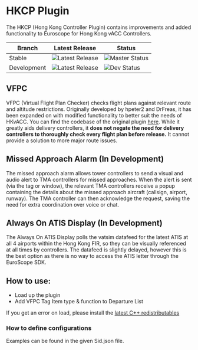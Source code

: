 # HKCP Plugin
The HKCP (Hong Kong Controller Plugin) contains improvements and added functionality to Euroscope for Hong Kong vACC Controllers.

| Branch  | Latest Release | Status |
|---|---|---|
| Stable | ![Latest Release](https://img.shields.io/github/v/release/vatsimhk/HKCP) | ![Master Status](https://github.com/vatsimhk/HKCP/actions/workflows/build.yml/badge.svg?branch=master) |
| Development | ![Latest Release](https://img.shields.io/github/v/release/vatsimhk/HKCP?include_prereleases) | ![Dev Status](https://github.com/vatsimhk/HKCP/actions/workflows/build.yml/badge.svg?branch=dev) |

## VFPC
VFPC (Virtual Flight Plan Checker) checks flight plans against relevant route and altitude restrictions. 
Originally developed by hpeter2 and DrFreas, it has been expanded on with modified functionality to better suit the needs of HKvACC. You can find the codebase of the original plugin [here](https://github.com/hpeter2/VFPC). While it greatly aids delivery controllers, it **does not negate the need for delivery controllers to thoroughly check every flight plan before release.** It cannot provide a solution to more major route issues.

## Missed Approach Alarm (In Development)
The missed approach alarm allows tower controllers to send a visual and audio alert to TMA controllers for missed approaches. When the alert is sent (via the tag or window), the relevant TMA controllers receive a popup containing the details about the missed approach aircraft (callsign, airport, runway). The TMA controller can then acknowledge the request, saving the need for extra coordination over voice or chat.

## Always On ATIS Display (In Development)
The Always On ATIS Display polls the vatsim datafeed for the latest ATIS at all 4 airports within the Hong Kong FIR, so they can be visually referenced at all times by controllers. The datafeed is slightly delayed, however this is the best option as there is no way to access the ATIS letter through the EuroScope SDK.

## How to use:
- Load up the plugin
- Add VFPC Tag Item type & function to Departure List

If you get an error on load, please install the [latest C++ redistributables](https://aka.ms/vs/17/release/vc_redist.x86.exe)

### How to define configurations
Examples can be found in the given Sid.json file.
